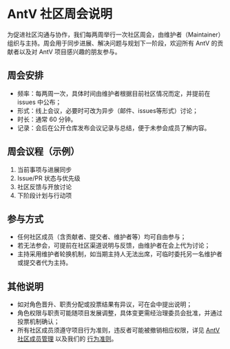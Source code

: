# AntV 社区周会说明

为促进社区沟通与协作，我们每两周举行一次社区周会，由维护者（Maintainer）组织与主持。周会用于同步进展、解决问题与规划下一阶段，欢迎所有 AntV 的贡献者以及对 AntV 项目感兴趣的朋友参与。

## 周会安排

- 频率：每两周一次，具体时间由维护者根据目前社区情况而定，并提前在 issues 中公布；
- 形式：线上会议，必要时可改为异步（邮件、issues等形式）讨论；
- 时长：通常 60 分钟。
- 记录：会后在公开仓库发布会议记录与总结，便于未参会成员了解内容。

## 周会议程（示例）

1. 当前事项与进展同步
2. Issue/PR 状态与优先级
3. 社区反馈与开放讨论
4. 下阶段计划与行动项

## 参与方式

- 任何社区成员（含贡献者、提交者、维护者等）均可自由参与；
- 若无法参会，可提前在社区渠道说明与反馈，由维护者在会上代为讨论；
- 主持采用维护者轮换机制，如当期主持人无法出席，可临时委托另一名维护者或提交者代为主持。

## 其他说明

- 如对角色晋升、职责分配或投票结果有异议，可在会中提出说明；
- 角色权限与职责可能随项目发展调整，具体变更需经治理委员会批准，并通过投票机制确认；
- 所有社区成员须遵守项目行为准则，违反者可能被撤销相应权限，详见 [AntV 社区成员管理](COMMUNITY_MEMBERSHIP.md) 以及我们的 [行为准则](CODE_OF_CONDUCT.md)。